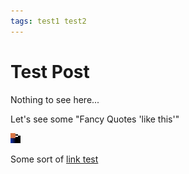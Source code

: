 ```yaml
---
tags: test1 test2
---
```


# Test Post

Nothing to see here...

Let's see some "Fancy Quotes 'like this'"

[![A test JPEG image][TEST.JPG]][TEST.JPG]

Some sort of [link test][TEST.JPG]

[TEST.JPG]: /blog/assets/images/test-post/test.jpg "&quot;Slow Entry Trampoline&quot;"
